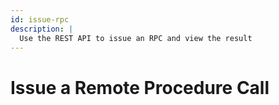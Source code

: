 ```yaml
---
id: issue-rpc
description: |
  Use the REST API to issue an RPC and view the result
---
```


# Issue a Remote Procedure Call

